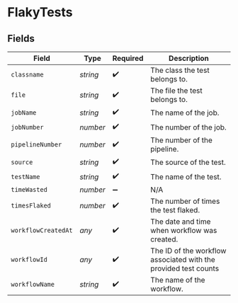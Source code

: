 # FlakyTests


## Fields

| Field                                                           | Type                                                            | Required                                                        | Description                                                     |
| --------------------------------------------------------------- | --------------------------------------------------------------- | --------------------------------------------------------------- | --------------------------------------------------------------- |
| `classname`                                                     | *string*                                                        | :heavy_check_mark:                                              | The class the test belongs to.                                  |
| `file`                                                          | *string*                                                        | :heavy_check_mark:                                              | The file the test belongs to.                                   |
| `jobName`                                                       | *string*                                                        | :heavy_check_mark:                                              | The name of the job.                                            |
| `jobNumber`                                                     | *number*                                                        | :heavy_check_mark:                                              | The number of the job.                                          |
| `pipelineNumber`                                                | *number*                                                        | :heavy_check_mark:                                              | The number of the pipeline.                                     |
| `source`                                                        | *string*                                                        | :heavy_check_mark:                                              | The source of the test.                                         |
| `testName`                                                      | *string*                                                        | :heavy_check_mark:                                              | The name of the test.                                           |
| `timeWasted`                                                    | *number*                                                        | :heavy_minus_sign:                                              | N/A                                                             |
| `timesFlaked`                                                   | *number*                                                        | :heavy_check_mark:                                              | The number of times the test flaked.                            |
| `workflowCreatedAt`                                             | *any*                                                           | :heavy_check_mark:                                              | The date and time when workflow was created.                    |
| `workflowId`                                                    | *any*                                                           | :heavy_check_mark:                                              | The ID of the workflow associated with the provided test counts |
| `workflowName`                                                  | *string*                                                        | :heavy_check_mark:                                              | The name of the workflow.                                       |